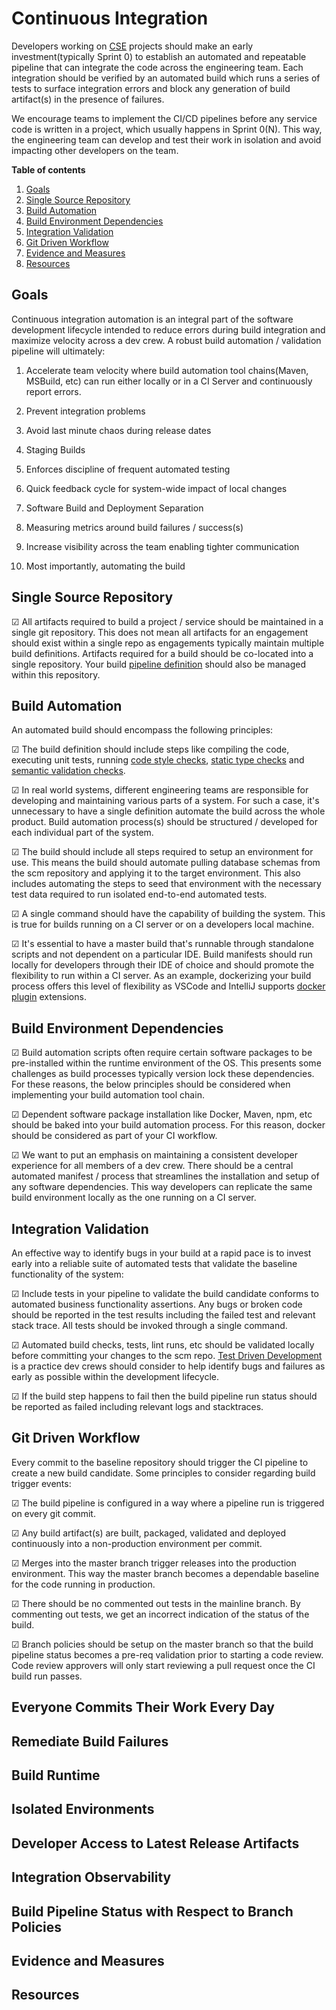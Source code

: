 # Continuous Integration

Developers working on [CSE](../CSE.md) projects should make an early investment(typically Sprint 0) to establish an automated and repeatable pipeline that can integrate the code across the engineering team. Each integration should be verified by an automated build which runs a series of tests to surface integration errors and block any generation of build artifact(s) in the presence of failures.

We encourage teams to implement the CI/CD pipelines before any service code is written in a project, which usually happens in Sprint 0(N). This way, the engineering team can develop and test their work in isolation and avoid impacting other developers on the team. 

<!-- markdownlint-disable MD036 -->
**Table of contents**
<!-- markdownlint-enable MD036 -->

1. [Goals](#goals)
1. [Single Source Repository](#single-source-repository)
1. [Build Automation](#build-automation)
1. [Build Environment Dependencies](#build-environment-dependencies)
1. [Integration Validation](#Integration-Validation)
1. [Git Driven Workflow](#Git-Driven-Workflow)
1. [Evidence and Measures](#evidence-and-measures)
1. [Resources](#resources)

## Goals

Continuous integration automation is an integral part of the software development lifecycle intended to reduce errors during build integration and maximize velocity across a dev crew. A robust build automation / validation pipeline will ultimately:

1. Accelerate team velocity where build automation tool chains(Maven, MSBuild, etc) can run either locally or in a CI Server and continuously report errors.

1. Prevent integration problems

1. Avoid last minute chaos during release dates

1. Staging Builds

1. Enforces discipline of frequent automated testing

1. Quick feedback cycle for system-wide impact of local changes

1. Software Build and Deployment Separation 

1. Measuring metrics around build failures / success(s)

1. Increase visibility across the team enabling tighter communication

1. Most importantly, automating the build

## Single Source Repository

&#9745; All artifacts required to build a project / service should be maintained in a single git repository. This does not mean all artifacts for an engagement should exist within a single repo as engagements typically maintain multiple build definitions. Artifacts required for a build should be co-located into a single repository. Your build [pipeline definition](https://docs.microsoft.com/en-us/azure/devops/pipelines/get-started/pipelines-get-started?view=azure-devops#define-pipelines-using-yaml-syntax) should also be managed within this repository.

## Build Automation

An automated build should encompass the following principles:

&#9745; The build definition should include steps like compiling the code, executing unit tests, running [code style checks](https://github.com/checkstyle/checkstyle), [static type checks](http://mypy-lang.org/) and [semantic validation checks](https://github.com/python/mypy/wiki/Semantic-Analyzer).

&#9745; In real world systems, different engineering teams are responsible for developing and maintaining various parts of a system. For such a case, it's unnecessary to have a single definition automate the build across the whole product. Build automation process(s) should be structured / developed for each individual part of the system.

&#9745; The build should include all steps required to setup an environment for use. This means the build should automate pulling database schemas from the scm repository and applying it to the target environment. This also includes automating the steps to seed that environment with the necessary test data required to run isolated end-to-end automated tests.

&#9745; A single command should have the capability of building the system. This is true for builds running on a CI server or on a developers local machine. 

&#9745; It's essential to have a master build that's runnable through standalone scripts and not dependent on a particular IDE. Build manifests should run locally for developers through their IDE of choice and should promote the flexibility to run within a CI server. As an example, dockerizing your build process offers this level of flexibility as VSCode and IntelliJ supports [docker plugin](https://code.visualstudio.com/docs/containers/overview) extensions.

## Build Environment Dependencies

&#9745; Build automation scripts often require certain software packages to be pre-installed within the runtime environment of the OS. This presents some challenges as build processes typically version lock these dependencies. For these reasons, the below principles should be considered when implementing your build automation tool chain. 

&#9745; Dependent software package installation like Docker, Maven, npm, etc should be baked into your build automation process. For this reason, docker should be considered as part of your CI workflow. 

&#9745; We want to put an emphasis on maintaining a consistent developer experience for all members of a dev crew. There should be a central automated manifest / process that streamlines the installation and setup of any software dependencies. This way developers can replicate the same build environment locally as the one running on a CI server.

## Integration Validation 

An effective way to identify bugs in your build at a rapid pace is to invest early into a reliable suite of automated tests that validate the baseline functionality of the system:

&#9745; Include tests in your pipeline to validate the build candidate conforms to automated business functionality assertions. Any bugs or broken code should be reported in the test results including the failed test and relevant stack trace. All tests should be invoked through a single command.

&#9745; Automated build checks, tests, lint runs, etc should be validated locally before committing your changes to the scm repo. [Test Driven Development](https://martinfowler.com/bliki/TestDrivenDevelopment.html) is a practice dev crews should consider to help identify bugs and failures as early as possible within the development lifecycle. 

&#9745; If the build step happens to fail then the build pipeline run status should be reported as failed including relevant logs and stacktraces.

## Git Driven Workflow

Every commit to the baseline repository should trigger the CI pipeline to create a new build candidate. Some principles to consider regarding build trigger events:

&#9745; The build pipeline is configured in a way where a pipeline run is triggered on every git commit.

&#9745; Any build artifact(s) are built, packaged, validated and deployed continuously into a non-production environment per commit.

&#9745; Merges into the master branch trigger releases into the production environment. This way the master branch becomes a dependable baseline for the code running in production.

&#9745; There should be no commented out tests in the mainline branch. By commenting out tests, we get an incorrect indication of the status of the build.

&#9745; Branch policies should be setup on the master branch so that the build pipeline status becomes a pre-req validation prior to starting a code review. Code review approvers will only start reviewing a pull request once the CI build run passes.

## Everyone Commits Their Work Every Day

## Remediate Build Failures

## Build Runtime

## Isolated Environments

## Developer Access to Latest Release Artifacts

## Integration Observability 

## Build Pipeline Status with Respect to Branch Policies

## Evidence and Measures

## Resources

